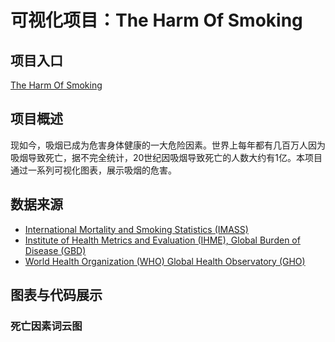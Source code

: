 # 可视化项目：The Harm Of Smoking
## 项目入口
[The Harm Of Smoking](http://shuken7418.pythonanywhere.com/)
## 项目概述
现如今，吸烟已成为危害身体健康的一大危险因素。世界上每年都有几百万人因为吸烟导致死亡，据不完全统计，20世纪因吸烟导致死亡的人数大约有1亿。本项目通过一系列可视化图表，展示吸烟的危害。
## 数据来源
* [International Mortality and Smoking Statistics (IMASS)](http://www.pnlee.co.uk/imass.htm)
* [Institute of Health Metrics and Evaluation (IHME), Global Burden of Disease (GBD)](http://ghdx.healthdata.org/gbd-results-tool)
* [World Health Organization (WHO) Global Health Observatory (GHO)](http://apps.who.int/gho/data/node.home)
## 图表与代码展示
### 死亡因素词云图

